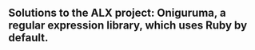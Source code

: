 Solutions to the ALX project: Oniguruma, a regular expression library, which uses Ruby by default.
---------
